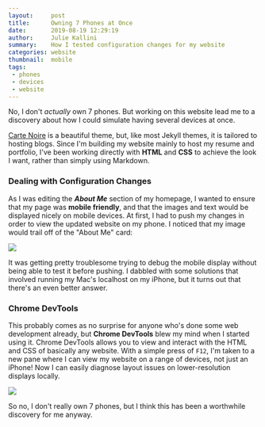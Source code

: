 ```yaml
---
layout:     post
title:      Owning 7 Phones at Once
date:       2019-08-19 12:29:19
author:     Julie Kallini
summary:    How I tested configuration changes for my website
categories: website
thumbnail:  mobile
tags:
 - phones
 - devices
 - website
---
```


No, I don't *actually* own 7 phones. But working on this website lead me to a
discovery about how I could simulate having several devices at once.

[Carte Noire](https://github.com/jacobtomlinson/carte-noire) is a beautiful theme,
but, like most Jekyll themes, it is tailored to hosting blogs. Since I'm building
my website mainly to host my resume and portfolio, I've been working directly with
**HTML** and **CSS** to achieve the look I want, rather than simply using Markdown.

### Dealing with Configuration Changes

As I was editing the ***About Me*** section of my homepage, I wanted to ensure that my
page was **mobile friendly**, and that the images and text would be displayed nicely
on mobile devices. At first, I had to push my changes in order to view the updated
website on my phone. I noticed that my image would trail off of the "About Me" card:

<img src="../../../../../images/screenshot1.jpeg">

It was getting pretty troublesome trying to debug the mobile display without being
able to test it before pushing. I dabbled with some solutions that involved running
my Mac's localhost on my iPhone, but it turns out that there's an even better answer.

### Chrome DevTools

This probably comes as no surprise for anyone who's done some web development already,
but **Chrome DevTools** blew my mind when I started using it.
Chrome DevTools allows you to view and interact with the HTML and CSS of basically
any website. With a simple press of `F12`, I'm taken to a new pane where I can view my
website on a range of devices, not just an iPhone! Now I can easily diagnose layout
issues on lower-resolution displays locally.

<img src="../../../../../images/screenshot2.png">

So no, I don't really own 7 phones, but I think this has been a worthwhile discovery
for me anyway.




